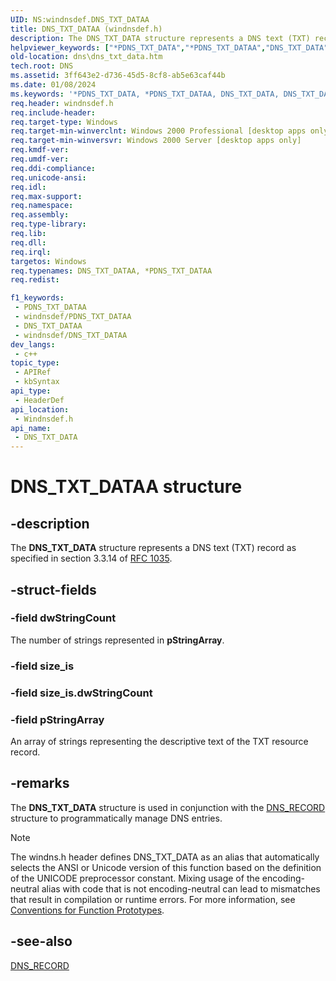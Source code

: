 ```yaml
---
UID: NS:windnsdef.DNS_TXT_DATAA
title: DNS_TXT_DATAA (windnsdef.h)
description: The DNS_TXT_DATA structure represents a DNS text (TXT) record as specified in section 3.3.14 of RFC 1035. (ANSI)
helpviewer_keywords: ["*PDNS_TXT_DATA","*PDNS_TXT_DATAA","DNS_TXT_DATA","DNS_TXT_DATA structure [DNS]","DNS_TXT_DATAA","PDNS_TXT_DATA","PDNS_TXT_DATA structure pointer [DNS]","_dns_dns_txt_data","dns.dns_txt_data","windnsdef/DNS_TXT_DATA","windnsdef/PDNS_TXT_DATA"]
old-location: dns\dns_txt_data.htm
tech.root: DNS
ms.assetid: 3ff643e2-d736-45d5-8cf8-ab5e63caf44b
ms.date: 01/08/2024
ms.keywords: '*PDNS_TXT_DATA, *PDNS_TXT_DATAA, DNS_TXT_DATA, DNS_TXT_DATA structure [DNS], DNS_TXT_DATAA, PDNS_TXT_DATA, PDNS_TXT_DATA structure pointer [DNS], _dns_dns_txt_data, dns.dns_txt_data, windnsdef/DNS_TXT_DATA, windnsdef/PDNS_TXT_DATA'
req.header: windnsdef.h
req.include-header: 
req.target-type: Windows
req.target-min-winverclnt: Windows 2000 Professional [desktop apps only]
req.target-min-winversvr: Windows 2000 Server [desktop apps only]
req.kmdf-ver: 
req.umdf-ver: 
req.ddi-compliance: 
req.unicode-ansi: 
req.idl: 
req.max-support: 
req.namespace: 
req.assembly: 
req.type-library: 
req.lib: 
req.dll: 
req.irql: 
targetos: Windows
req.typenames: DNS_TXT_DATAA, *PDNS_TXT_DATAA
req.redist: 

f1_keywords:
 - PDNS_TXT_DATAA
 - windnsdef/PDNS_TXT_DATAA
 - DNS_TXT_DATAA
 - windnsdef/DNS_TXT_DATAA
dev_langs:
 - c++
topic_type:
 - APIRef
 - kbSyntax
api_type:
 - HeaderDef
api_location:
 - Windnsdef.h
api_name:
 - DNS_TXT_DATA
---
```


# DNS_TXT_DATAA structure


## -description

The 
<b>DNS_TXT_DATA</b> structure represents a DNS text (TXT) record as specified in section 3.3.14 of <a href="https://www.ietf.org/rfc/rfc1035.txt">RFC 1035</a>.

## -struct-fields

### -field dwStringCount

The number of strings represented in <b>pStringArray</b>.

### -field size_is

### -field size_is.dwStringCount

### -field pStringArray

An array of strings representing the descriptive text of the TXT resource record.

## -remarks

The 
<b>DNS_TXT_DATA</b> structure is used in conjunction with the 
<a href="/windows/win32/api/windnsdef/ns-windnsdef-dns_recorda">DNS_RECORD</a> structure to programmatically manage DNS entries.





> [!NOTE]
> The windns.h header defines DNS_TXT_DATA as an alias that automatically selects the ANSI or Unicode version of this function based on the definition of the UNICODE preprocessor constant. Mixing usage of the encoding-neutral alias with code that is not encoding-neutral can lead to mismatches that result in compilation or runtime errors. For more information, see [Conventions for Function Prototypes](/windows/win32/intl/conventions-for-function-prototypes).

## -see-also

<a href="/windows/win32/api/windnsdef/ns-windnsdef-dns_recorda">DNS_RECORD</a>


